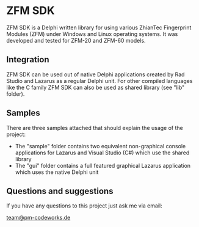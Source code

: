 ZFM SDK
=======

ZFM SDK is a Delphi written library for using various ZhianTec Fingerprint Modules (ZFM) under Windows and Linux operating systems. It was developed and tested for ZFM-20 and ZFM-60 models.

Integration
-----------

ZFM SDK can be used out of native Delphi applications created by Rad Studio and Lazarus as a regular Delphi unit. For other compiled languages like the C family ZFM SDK can also be used as shared library (see "lib" folder).

Samples
-------

There are three samples attached that should explain the usage of the project:
- The "sample" folder contains two equivalent non-graphical console applications for Lazarus and Visual Studio (C#) which use the shared library
- The "gui" folder contains a full featured graphical Lazarus application which uses the native Delphi unit

Questions and suggestions
-------------------------

If you have any questions to this project just ask me via email:

<team@pm-codeworks.de>
